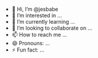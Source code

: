 - 👋 Hi, I’m @jesbabe
- 👀 I’m interested in ...
- 🌱 I’m currently learning ...
- 💞️ I’m looking to collaborate on ...
- 📫 How to reach me ...
- 😄 Pronouns: ...
- ⚡ Fun fact: ...

<!---
jesbabe/jesbabe is a ✨ special ✨ repository because its `README.md` (this file) appears on your GitHub profile.
You can click the Preview link to take a look at your changes.
--->
